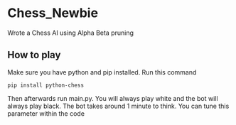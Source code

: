 # Chess_Newbie

Wrote a Chess AI using Alpha Beta pruning

## How to play

Make sure you have python and pip installed. Run this command
```
pip install python-chess
```

Then afterwards run main.py. You will always play white and the bot will always play black.
The bot takes around 1 minute to think. You can tune this parameter within the code

